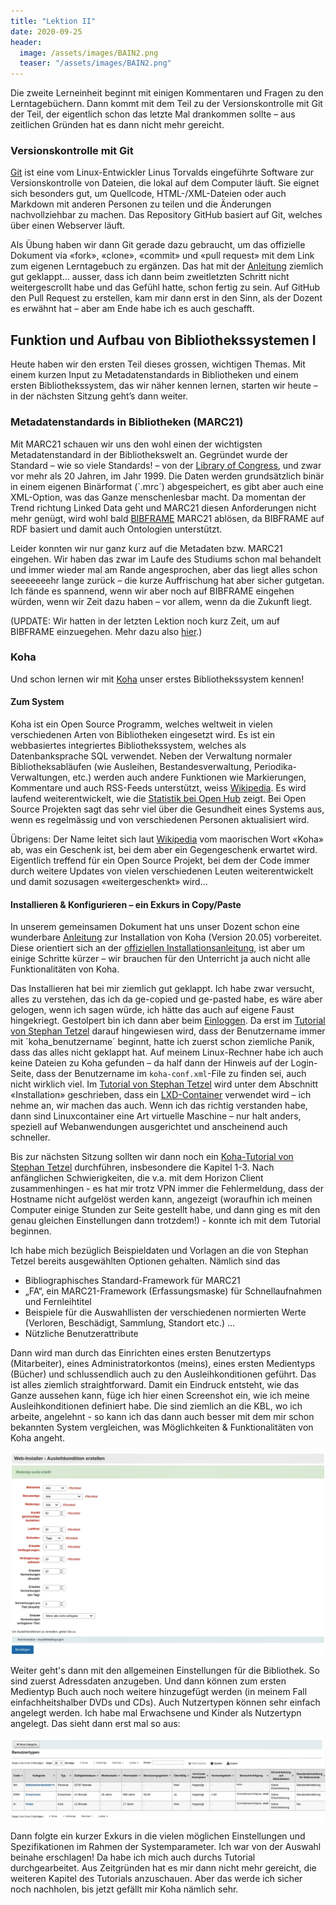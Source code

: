 ```yaml
---
title: "Lektion II"
date: 2020-09-25
header:
  image: /assets/images/BAIN2.png
  teaser: "/assets/images/BAIN2.png"
---
```


Die zweite Lerneinheit beginnt mit einigen Kommentaren und Fragen zu den Lerntagebüchern. Dann kommt mit dem Teil zu der Versionskontrolle mit Git der Teil, der eigentlich schon das letzte Mal drankommen sollte – aus zeitlichen Gründen hat es dann nicht mehr gereicht. 

### Versionskontrolle mit Git
[Git](https://de.wikipedia.org/wiki/Git) ist eine vom Linux-Entwickler Linus Torvalds eingeführte Software zur Versionskontrolle von Dateien, die lokal auf dem Computer läuft. Sie eignet sich besonders gut, um Quellcode, HTML-/XML-Dateien oder auch Markdown mit anderen Personen zu teilen und die Änderungen nachvollziehbar zu machen. Das Repository GitHub basiert auf Git, welches über einen Webserver läuft. 

Als Übung haben wir dann Git gerade dazu gebraucht, um das offizielle Dokument via «fork», «clone», «commit» und «pull request» mit dem Link zum eigenen Lerntagebuch zu ergänzen. Das hat mit der  [Anleitung]( https://pad.gwdg.de/12VJD7x4QgiRr498oLhnwg?both#%C3%9Cbung-Link-zum-Lerntagebuch-erg%C3%A4nzen) ziemlich gut geklappt… ausser, dass ich dann beim zweitletzten Schritt nicht weitergescrollt habe und das Gefühl hatte, schon fertig zu sein. Auf GitHub den Pull Request zu erstellen, kam mir dann erst in den Sinn, als der Dozent es erwähnt hat – aber am Ende habe ich es auch geschafft. 

## Funktion und Aufbau von Bibliothekssystemen I
Heute haben wir den ersten Teil dieses grossen, wichtigen Themas. Mit einem kurzen Input zu Metadatenstandards in Bibliotheken und einem ersten Bibliothekssystem, das wir näher kennen lernen, starten wir heute – in der nächsten Sitzung geht’s dann weiter. 

### Metadatenstandards in Bibliotheken (MARC21)
Mit MARC21 schauen wir uns den wohl einen der wichtigsten Metadatenstandard in der Bibliothekswelt an. Gegründet wurde der Standard – wie so viele Standards! – von der [Library of Congress](https://www.loc.gov/marc/bibliographic/), und zwar vor mehr als 20 Jahren, im Jahr 1999. Die Daten werden grundsätzlich binär in einem eigenen Binärformat (´.mrc´) abgespeichert, es gibt aber auch eine XML-Option, was das Ganze menschenlesbar macht. Da momentan der Trend richtung Linked Data geht und MARC21 diesen Anforderungen nicht mehr genügt, wird wohl bald [BIBFRAME]( http://format.gbv.de/bibframe) MARC21 ablösen, da BIBFRAME auf RDF basiert und damit auch Ontologien unterstützt. 

Leider konnten wir nur ganz kurz auf die Metadaten bzw. MARC21 eingehen. Wir haben das zwar im Laufe des Studiums schon mal behandelt und immer wieder mal am Rande angesprochen, aber das liegt alles schon seeeeeeehr lange zurück – die kurze Auffrischung hat aber sicher gutgetan. Ich fände es spannend, wenn wir aber noch auf BIBFRAME eingehen würden, wenn wir Zeit dazu haben – vor allem, wenn da die Zukunft liegt. 

(UPDATE: Wir hatten in der letzten Lektion noch kurz Zeit, um auf BIBFRAME einzuegehen. Mehr dazu also [hier](https://leabaechli.github.io/bain/lektion10/#bibframe).)

### Koha
Und schon lernen wir mit [Koha](https://koha-community.org/) unser erstes Bibliothekssystem kennen! 

#### Zum System
Koha ist ein Open Source Programm, welches weltweit in vielen verschiedenen Arten von Bibliotheken eingesetzt wird. Es ist ein webbasiertes integriertes Bibliothekssystem, welches als Datenbanksprache SQL verwendet. Neben der Verwaltung normaler Bibliotheksabläufen (wie Ausleihen, Bestandesverwaltung, Periodika-Verwaltungen, etc.) werden auch andere Funktionen wie Markierungen, Kommentare und auch RSS-Feeds unterstützt, weiss [Wikipedia](https://de.wikipedia.org/wiki/Koha_(Bibliothekssoftware)). Es wird laufend weiterentwickelt, wie die [Statistik bei Open Hub](https://www.openhub.net/p/koha) zeigt. Bei Open Source Projekten sagt das sehr viel über die Gesundheit eines Systems aus, wenn es regelmässig und von verschiedenen Personen aktualisiert wird. 

Übrigens: Der Name leitet sich laut [Wikipedia](https://de.wikipedia.org/wiki/Koha_(Bibliothekssoftware)) vom maorischen Wort «Koha» ab, was ein Geschenk ist, bei dem aber ein Gegengeschenk erwartet wird. Eigentlich treffend für ein Open Source Projekt, bei dem der Code immer durch weitere Updates von vielen verschiedenen Leuten weiterentwickelt und damit sozusagen «weitergeschenkt» wird…

#### Installieren & Konfigurieren – ein Exkurs in Copy/Paste
In unserem gemeinsamen Dokument hat uns unser Dozent schon eine wunderbare [Anleitung]( https://pad.gwdg.de/12VJD7x4QgiRr498oLhnwg?both#Installation-von-Koha-2005) zur Installation von Koha (Version 20.05) vorbereitet. Diese orientiert sich an der [offiziellen Installationsanleitung](http://wiki.koha-community.org/wiki/Debian), ist aber um einige Schritte kürzer – wir brauchen für den Unterricht ja auch nicht alle Funktionalitäten von Koha. 

Das Installieren hat bei mir ziemlich gut geklappt. Ich habe zwar versucht, alles zu verstehen, das ich da ge-copied und ge-pasted habe, es wäre aber gelogen, wenn ich sagen würde, ich hätte das auch auf eigene Faust hingekriegt. 
Gestolpert bin ich dann aber beim [Einloggen](http://bibliothek-intra.meine-schule.org/). Da erst im [Tutorial von Stephan Tetzel]( https://zefanjas.de/wie-man-koha-installiert-und-fuer-schulen-einrichtet-teil-1/) darauf hingewiesen wird, dass der Benutzername immer mit ´koha_benutzername´  beginnt, hatte ich zuerst schon ziemliche Panik, dass das alles nicht geklappt hat. Auf meinem Linux-Rechner habe ich auch keine Dateien zu Koha gefunden – da half dann der Hinweis auf der Login-Seite, dass der Benutzername im `koha-conf.xml`-File zu finden sei, auch nicht wirklich viel. Im [Tutorial von Stephan Tetzel]( https://zefanjas.de/wie-man-koha-installiert-und-fuer-schulen-einrichtet-teil-1/) wird unter dem Abschnitt «Installation» geschrieben, dass ein [LXD-Container](https://linuxcontainers.org/lxd/introduction/) verwendet wird – ich nehme an, wir machen das auch. Wenn ich das richtig verstanden habe, dann sind Linuxcontainer eine Art virtuelle Maschine – nur halt anders, speziell auf Webanwendungen ausgerichtet und anscheinend auch schneller. 

Bis zur nächsten Sitzung sollten wir dann noch ein [Koha-Tutorial von Stephan Tetzel]( https://zefanjas.de/wie-man-koha-installiert-und-fuer-schulen-einrichtet-teil-1/) durchführen, insbesondere die Kapitel 1-3. Nach anfänglichen Schwierigkeiten, die v.a. mit dem Horizon Client zusammenhingen - es hat mir trotz VPN immer die Fehlermeldung, dass der Hostname nicht aufgelöst werden kann, angezeigt (woraufhin ich meinen Computer einige Stunden zur Seite gestellt habe, und dann ging es mit den genau gleichen Einstellungen dann trotzdem!) - konnte ich mit dem Tutorial beginnen. 

Ich habe mich bezüglich Beispieldaten und Vorlagen an die von Stephan Tetzel bereits ausgewählten Optionen gehalten. Nämlich sind das 
* Bibliographisches Standard-Framework für MARC21
* „FA“, ein MARC21-Framework (Erfassungsmaske) für Schnellaufnahmen und Fernleihtitel
* Beispiele für die Auswahllisten der verschiedenen normierten Werte (Verloren, Beschädigt, Sammlung, Standort etc.) …
* Nützliche Benutzerattribute

Dann wird man durch das Einrichten eines ersten Benutzertyps (Mitarbeiter), eines Administratorkontos (meins), eines ersten Medientyps (Bücher) und schlussendlich auch zu den Ausleihkonditionen geführt. Das ist alles ziemlich straightforward. Damit ein Eindruck entsteht, wie das Ganze aussehen kann, füge ich hier einen Screenshot ein, wie ich meine Ausleihkonditionen definiert habe. Die sind ziemlich an die KBL, wo ich arbeite, angelehnt - so kann ich das dann auch besser mit dem mir schon bekannten System vergleichen, was Möglichkeiten & Funktionalitäten von Koha angeht. 

![Ausleihkonditionen](https://raw.githubusercontent.com/leabaechli/bain/master/assets/images/Koha-ausleihkonditionen.png)

Weiter geht's dann mit den allgemeinen Einstellungen für die Bibliothek. So sind zuerst Adressdaten anzugeben. Und dann können zum ersten Medientyp Buch auch noch weitere hinzugefügt werden (in meinem Fall einfachheitshalber DVDs und CDs). Auch Nutzertypen können sehr einfach angelegt werden. Ich habe mal Erwachsene und Kinder als Nutzertypn angelegt. Das sieht dann erst mal so aus: 

![Benutzerkonditionen](https://raw.githubusercontent.com/leabaechli/bain/master/assets/images/Koha-benutzer.png)

Dann folgte ein kurzer Exkurs in die vielen möglichen Einstellungen und Spezifikationen im Rahmen der Systemparameter. Ich war von der Auswahl beinahe erschlagen! Da habe ich mich auch durchs Tutorial durchgearbeitet. Aus Zeitgründen hat es mir dann nicht mehr gereicht, die weiteren Kapitel des Tutorials anzuschauen. Aber das werde ich sicher noch nachholen, bis jetzt gefällt mir Koha nämlich sehr. 
